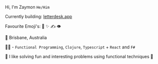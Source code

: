 Hi, I'm Zaymon `He/Him`

Currently building: [letterdesk.app](https://www.letterdesk.app)

Favourite Emoji's: 🧪 ✨ ✍️ 👁

🌇 Brisbane, Australia

👨‍💻 - `Functional Programming`, `Clojure`, `Typescript` + `React` and `F#`

🦈  I like solving fun and interesting problems using functional techniques 🦈

